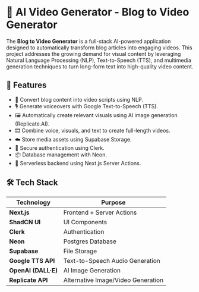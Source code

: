 # 🧠 AI Video Generator - Blog to Video Generator

The **Blog to Video Generator** is a full-stack AI-powered application designed to automatically transform blog articles into engaging videos. This project addresses the growing demand for visual content by leveraging Natural Language Processing (NLP), Text-to-Speech (TTS), and multimedia generation techniques to turn long-form text into high-quality video content.


## 🚀 Features

- 📝 Convert blog content into video scripts using NLP.
- 🎙️ Generate voiceovers with Google Text-to-Speech (TTS).
- 🖼️ Automatically create relevant visuals using AI image generation (Replicate.AI).
- 🎞️ Combine voice, visuals, and text to create full-length videos.
- ☁️ Store media assets using Supabase Storage.
- 🔐 Secure authentication using Clerk.
- 📦 Database management with Neon.
- 📄 Serverless backend using Next.js Server Actions.



## 🛠️ Tech Stack

| Technology         | Purpose                              |
|--------------------|---------------------------------------|
| **Next.js**        | Frontend + Server Actions             |
| **ShadCN UI**      | UI Components                        |
| **Clerk**          | Authentication                       |
| **Neon**           | Postgres Database                     |
| **Supabase**       | File Storage                          |
| **Google TTS API** | Text-to-Speech Audio Generation       |
| **OpenAI (DALL·E)**| AI Image Generation                   |
| **Replicate API**  | Alternative Image/Video Generation    |
          



